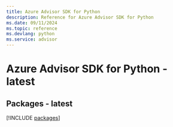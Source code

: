 ```yaml
---
title: Azure Advisor SDK for Python
description: Reference for Azure Advisor SDK for Python
ms.date: 09/11/2024
ms.topic: reference
ms.devlang: python
ms.service: advisor
---
```

# Azure Advisor SDK for Python - latest
## Packages - latest
[!INCLUDE [packages](advisor-index.md)]
